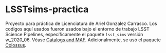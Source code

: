 # LSSTsims-practica

Proyecto para práctica de Licenciatura de Ariel Gonzalez Carrasco. Los codigos aquí usados fueron usados bajo el entorno de trabajo LSST Science Pipelines, específicamente el paquete `lsst_sims` versión w_2020_06. Véase [Catalogs and MAF](https://confluence.lsstcorp.org/display/SIM/Catalogs+and+MAF "Pasos instalacion LSST Simulation Framework"). Adicionalmente, se usó el paquete [Colossus](https://bdiemer.bitbucket.io/colossus/ "A Python Toolkit for Cosmology, Large-scale Structure, and Dark Matter Halos").


